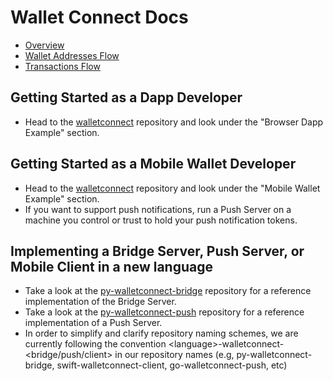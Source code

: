 # Wallet Connect Docs

* [Overview](https://github.com/WalletConnect/WalletConnect/blob/master/docs/home.adoc)
* [Wallet Addresses Flow](https://github.com/WalletConnect/WalletConnect/blob/master/docs/wallet_addresses.adoc) 
* [Transactions Flow](https://github.com/WalletConnect/WalletConnect/blob/master/docs/transactions.adoc)

## Getting Started as a Dapp Developer
* Head to the [walletconnect](https://github.com/WalletConnect/walletconnect) repository and look under the "Browser Dapp Example" section.

## Getting Started as a Mobile Wallet Developer
* Head to the [walletconnect](https://github.com/WalletConnect/walletconnect) repository and look under the "Mobile Wallet Example" section.
* If you want to support push notifications, run a Push Server on a machine you control or trust to hold your push notification tokens.

## Implementing a Bridge Server, Push Server, or Mobile Client in a new language
* Take a look at the [py-walletconnect-bridge](https://github.com/WalletConnect/py-walletconnect-bridge) repository for a reference implementation of the Bridge Server.
* Take a look at the [py-walletconnect-push](https://github.com/WalletConnect/py-walletconnect-push) repository for a reference implementation of a Push Server.
* In order to simplify and clarify repository naming schemes, we are currently following the convention \<language\>-walletconnect-\<bridge/push/client\> in our repository names (e.g, py-walletconnect-bridge, swift-walletconnect-client, go-walletconnect-push, etc)
